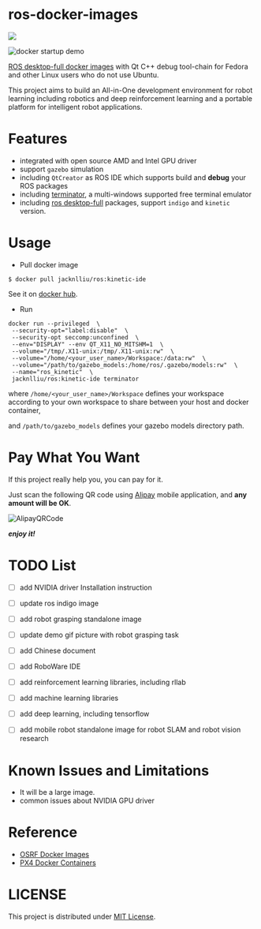# ros-docker-images

[![](https://images.microbadger.com/badges/image/jacknlliu/ros.svg)](https://microbadger.com/images/jacknlliu/ros "jacknlliu/ros docker images")

![docker startup demo](https://raw.githubusercontent.com/jacknlliu/ros-docker-images/master/resources/ur5_demo.gif)

[ROS desktop-full docker images](https://hub.docker.com/r/jacknlliu/ros/) with Qt C++ debug tool-chain for Fedora and other Linux users who do not use Ubuntu.

This project aims to build an All-in-One development environment for robot learning including robotics and deep reinforcement learning and a portable platform for intelligent robot applications.


# Features
- integrated with open source AMD and Intel GPU driver
- support `gazebo` simulation
- including `QtCreator` as ROS IDE which supports build and **debug** your ROS packages
- including [terminator](http://gnometerminator.blogspot.com/p/introduction.html), a multi-windows supported free terminal emulator
- including [ros desktop-full](http://wiki.ros.org/kinetic/Installation/Ubuntu) packages, support `indigo` and `kinetic` version.


# Usage
- Pull docker image
```
$ docker pull jacknlliu/ros:kinetic-ide
```
See it on [docker hub](https://hub.docker.com/r/jacknlliu/ros/).


- Run
```shell
docker run --privileged  \
 --security-opt="label:disable"  \
 --security-opt seccomp:unconfined  \
 --env="DISPLAY" --env QT_X11_NO_MITSHM=1  \
 --volume="/tmp/.X11-unix:/tmp/.X11-unix:rw"  \
 --volume="/home/<your_user_name>/Workspace:/data:rw"  \
 --volume="/path/to/gazebo_models:/home/ros/.gazebo/models:rw"  \
 --name="ros_kinetic"  \
 jacknlliu/ros:kinetic-ide terminator
```
where `/home/<your_user_name>/Workspace` defines your workspace according to your own workspace to share between your host and docker container,

and `/path/to/gazebo_models` defines your gazebo models directory path.


# Pay What You Want

If this project really help you, you can pay for it.

Just scan the following QR code using [Alipay](https://play.google.com/store/apps/details?id=com.eg.android.AlipayGphone&hl=en) mobile application, and **any amount will be OK**.

![AlipayQRCode](https://raw.githubusercontent.com/jacknlliu/ros-docker-images/master/resources/AlipayQRCode_256x256.jpg)

***enjoy it!***


# TODO List
- [ ] add NVIDIA driver Installation instruction
- [ ] update ros indigo image
- [ ] add robot grasping standalone image
- [ ] update demo gif picture with robot grasping task
- [ ] add Chinese document
- [ ] add RoboWare IDE
- [ ] add reinforcement learning libraries, including rllab
- [ ] add machine learning libraries
- [ ] add deep learning, including tensorflow
- [ ] add mobile robot standalone image for robot SLAM and robot vision research


# Known Issues and Limitations
- It will be a large image.
- common issues about NVIDIA GPU driver


# Reference
- [OSRF Docker Images](https://github.com/osrf/docker_images)
- [PX4 Docker Containers](https://dev.px4.io/en/test_and_ci/docker.html)


# LICENSE
This project is distributed under [MIT License](https://en.wikipedia.org/wiki/MIT_License).
